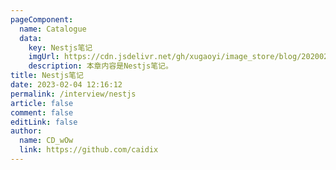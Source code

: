 ```yaml
---
pageComponent:
  name: Catalogue
  data:
    key: Nestjs笔记
    imgUrl: https://cdn.jsdelivr.net/gh/xugaoyi/image_store/blog/20200204143633.png
    description: 本章内容是Nestjs笔记。
title: Nestjs笔记
date: 2023-02-04 12:16:12
permalink: /interview/nestjs
article: false
comment: false
editLink: false
author:
  name: CD_wOw
  link: https://github.com/caidix
---
```

